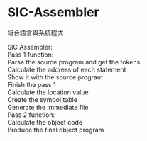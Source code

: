 # SIC-Assembler
組合語言與系統程式

SIC Assembler:  
Pass 1 function:  
  Parse the source program and get the tokens  
  Calculate the address of each statement  
    Show it with the source program  
  Finish the pass 1  
    Calculate the location value  
    Create the symbol table  
    Generate the immediate file  
Pass 2 function:  
  Calculate the object code  
  Produce the final object program  
